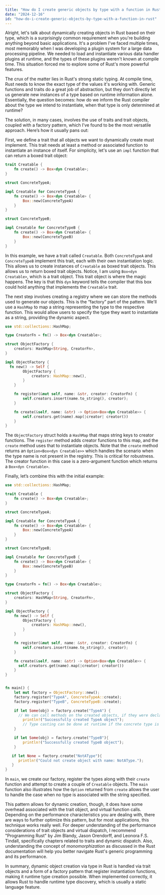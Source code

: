```yaml
---
title: "How do I create generic objects by type with a function in Rust?"
date: "2024-12-16"
id: "how-do-i-create-generic-objects-by-type-with-a-function-in-rust"
---
```


Alright, let's talk about dynamically creating objects in Rust based on their type, which is a surprisingly common requirement when you're building anything beyond basic applications. It's a problem I've faced multiple times, most memorably when I was developing a plugin system for a large data processing pipeline. We needed to load and instantiate various data handler plugins at runtime, and the types of these plugins weren't known at compile time. This situation forced me to explore some of Rust's more powerful features.

The crux of the matter lies in Rust's strong static typing. At compile time, Rust needs to know the exact type of the values it's working with. Generic functions and traits do a great job of abstraction, but they don't directly let us generate new instances of a type based on runtime information alone. Essentially, the question becomes: how do we inform the Rust compiler about the type we intend to instantiate, when that type is only determined at runtime?

The solution, in many cases, involves the use of traits and trait objects, coupled with a factory pattern, which I’ve found to be the most versatile approach. Here’s how it usually pans out:

First, we define a trait that all objects we want to dynamically create must implement. This trait needs at least a method or associated function to instantiate an instance of itself. For simplicity, let's use an `impl` function that can return a boxed trait object:

```rust
trait Creatable {
    fn create() -> Box<dyn Creatable>;
}

struct ConcreteTypeA;

impl Creatable for ConcreteTypeA {
    fn create() -> Box<dyn Creatable> {
        Box::new(ConcreteTypeA)
    }
}

struct ConcreteTypeB;

impl Creatable for ConcreteTypeB {
    fn create() -> Box<dyn Creatable> {
        Box::new(ConcreteTypeB)
    }
}
```

In this example, we have a trait called `Creatable`. Both `ConcreteTypeA` and `ConcreteTypeB` implement this trait, each with their own instantiation logic. This allows us to create instances of `Creatable` as boxed trait objects. This allows us to return boxed trait objects. Notice, I am using `Box<dyn Creatable>`, which is a trait object. This trait object is where the magic happens. The key is that this `dyn` keyword tells the compiler that this box could hold anything that implements the `Creatable` trait.

The next step involves creating a registry where we can store the methods used to generate our objects. This is the “factory” part of the pattern. We'll use a `HashMap` to map a string representing the type to the respective function. This would allow users to specify the type they want to instantiate as a string, providing the dynamic aspect.

```rust
use std::collections::HashMap;

type CreatorFn = fn() -> Box<dyn Creatable>;

struct ObjectFactory {
    creators: HashMap<String, CreatorFn>,
}

impl ObjectFactory {
  fn new() -> Self {
        ObjectFactory {
            creators: HashMap::new(),
        }
    }

    fn register(&mut self, name: &str, creator: CreatorFn) {
        self.creators.insert(name.to_string(), creator);
    }

    fn create(&self, name: &str) -> Option<Box<dyn Creatable>> {
        self.creators.get(name).map(|creator| creator())
    }
}
```

The `ObjectFactory` struct holds a `HashMap` that maps string keys to creator functions. The `register` method adds creator functions to this map, and the `create` method uses that to instantiate objects. Note that the `create` method returns an `Option<Box<dyn Creatable>>` which handles the scenario when the type name is not present in the registry. This is critical for robustness. The creator function in this case is a zero-argument function which returns a `Box<dyn Creatable>`.

Finally, let’s combine this with the initial example:

```rust
use std::collections::HashMap;

trait Creatable {
    fn create() -> Box<dyn Creatable>;
}

struct ConcreteTypeA;

impl Creatable for ConcreteTypeA {
    fn create() -> Box<dyn Creatable> {
        Box::new(ConcreteTypeA)
    }
}

struct ConcreteTypeB;

impl Creatable for ConcreteTypeB {
    fn create() -> Box<dyn Creatable> {
        Box::new(ConcreteTypeB)
    }
}

type CreatorFn = fn() -> Box<dyn Creatable>;

struct ObjectFactory {
    creators: HashMap<String, CreatorFn>,
}

impl ObjectFactory {
    fn new() -> Self {
        ObjectFactory {
            creators: HashMap::new(),
        }
    }

    fn register(&mut self, name: &str, creator: CreatorFn) {
        self.creators.insert(name.to_string(), creator);
    }

    fn create(&self, name: &str) -> Option<Box<dyn Creatable>> {
      self.creators.get(name).map(|creator| creator())
    }
}


fn main() {
    let mut factory = ObjectFactory::new();
    factory.register("TypeA", ConcreteTypeA::create);
    factory.register("TypeB", ConcreteTypeB::create);

    if let Some(obj) = factory.create("TypeA") {
      // We can call methods on the created objects, if they were declared on the Creatable trait.
        println!("Successfully created TypeA object");
        // Type casting can be done at runtime if the concrete type is known here, but that is outside the current scope of this solution.
    }

    if let Some(obj) = factory.create("TypeB"){
        println!("Successfully created TypeB object");
    }

   if let None = factory.create("NotAType"){
      println!("Could not create object with name: NotAType.");
   }
}
```

In `main`, we create our factory, register the types along with their `create` function and attempt to create a couple of `Creatable` objects. The `main` function also illustrates how the `Option` returned from `create` allows the user to handle the case when no type is associated with the string specified.

This pattern allows for dynamic creation, though, it does have some overhead associated with the trait object, and virtual function calls. Depending on the performance characteristics you are dealing with, there are ways to further optimize this pattern, but for most applications, this technique works really well. For deeper understanding of the performance considerations of trait objects and virtual dispatch, I recommend "Programming Rust" by Jim Blandy, Jason Orendorff, and Leonora F.S. Tindall, specifically chapters related to traits and dynamic dispatch. Also, understanding the concept of *monomorphization* as discussed in the Rust documentation will help you better navigate Rust's generic programming and its performance.

In summary, dynamic object creation via type in Rust is handled via trait objects and a form of a factory pattern that register instantiation functions, making it runtime type creation possible. When implemented correctly, it allows Rust to handle runtime type discovery, which is usually a static language feature.
